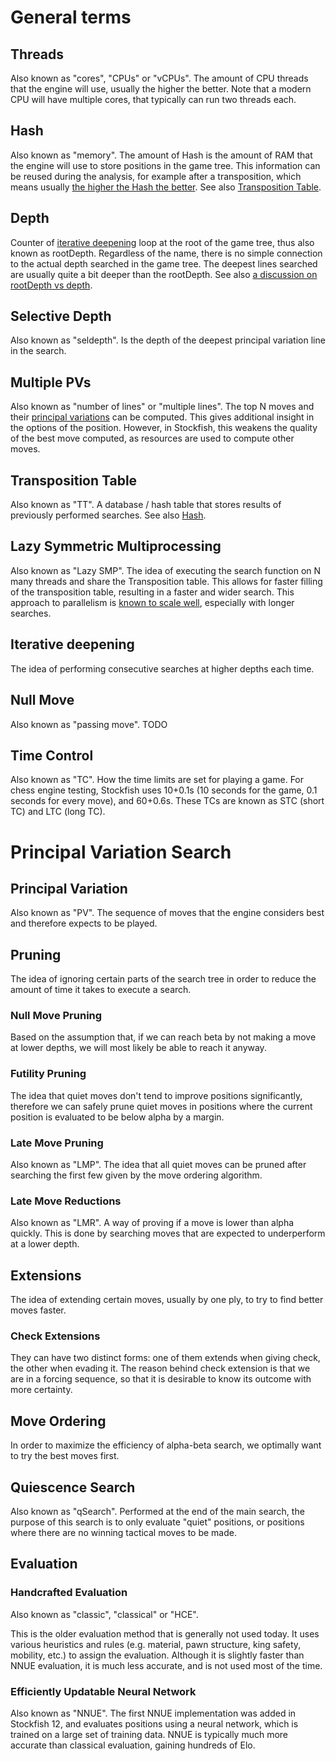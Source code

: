 # General terms

## Threads

Also known as "cores", "CPUs" or "vCPUs".
The amount of CPU threads that the engine will use, usually the higher the better.
Note that a modern CPU will have multiple cores, that typically can run two threads each.

## Hash

Also known as "memory".
The amount of Hash is the amount of RAM that the engine will use to store positions in the game tree.
This information can be reused during the analysis, for example after a transposition,
which means usually [the higher the Hash the better](Useful-data#elo-cost-of-small-hash). See also [Transposition Table](#transposition-table).

## Depth

Counter of [iterative deepening](#iterative-deepening) loop at the root of the game tree, thus also known as rootDepth. Regardless of the name, there is no simple connection to the actual depth searched in the game tree. The deepest lines searched are usually quite a bit deeper than the rootDepth. See also [a discussion on rootDepth vs depth](https://github.com/official-stockfish/Stockfish/discussions/3888).

## Selective Depth

Also known as "seldepth".
Is the depth of the deepest principal variation line in the search.

## Multiple PVs

Also known as "number of lines" or "multiple lines".
The top N moves and their [principal variations](#principal-variation) can be computed. This gives additional insight in the options of the position. However, in Stockfish, this weakens the quality of the best move computed, as resources are used to compute other moves.

## Transposition Table

Also known as "TT".
A database / hash table that stores results of previously performed searches. See also [Hash](#hash).

## Lazy Symmetric Multiprocessing

Also known as "Lazy SMP".
The idea of executing the search function on N many threads and share the Transposition table. This allows for faster filling of the transposition table, resulting in a faster and wider search.
This approach to parallelism is [known to scale well](Useful-data#threading-efficiency-and-elo-gain), especially with longer searches.

## Iterative deepening

The idea of performing consecutive searches at higher depths each time.

## Null Move

Also known as "passing move". TODO

## Time Control

Also known as "TC". How the time limits are set for playing a game. For chess engine testing, Stockfish uses 10+0.1s (10 seconds for the game, 0.1 seconds for every move), and 60+0.6s. These TCs are known as STC (short TC) and LTC (long TC).

# Principal Variation Search

## Principal Variation

Also known as "PV".
The sequence of moves that the engine considers best and therefore expects to be played.

## Pruning

The idea of ignoring certain parts of the search tree in order to reduce the amount of time it takes to execute a search.

### Null Move Pruning

Based on the assumption that, if we can reach beta by not making a move at lower depths, we will most likely be able to reach it anyway.

### Futility Pruning

The idea that quiet moves don't tend to improve positions significantly, therefore we can safely prune quiet moves in positions where the current position is evaluated to be below alpha by a margin.

### Late Move Pruning

Also known as "LMP".
The idea that all quiet moves can be pruned after searching the first few given by the move ordering algorithm.

### Late Move Reductions

Also known as "LMR".
A way of proving if a move is lower than alpha quickly. This is done by searching moves that are expected to underperform at a lower depth.

## Extensions

The idea of extending certain moves, usually by one ply, to try to find better moves faster.

### Check Extensions

They can have two distinct forms: one of them extends when giving check, the other when evading it. The reason behind check extension is that we are in a forcing sequence, so that it is desirable to know its outcome with more certainty.

## Move Ordering

In order to maximize the efficiency of alpha-beta search, we optimally want to try the best moves first.

## Quiescence Search

Also known as "qSearch".
Performed at the end of the main search, the purpose of this search is to only evaluate "quiet" positions, or positions where there are no winning tactical moves to be made.

## Evaluation

### Handcrafted Evaluation

Also known as "classic", "classical" or "HCE".

This is the older evaluation method that is generally not used today. It uses various heuristics and rules (e.g. material, pawn structure, king safety, mobility, etc.) to assign the evaluation. Although it is slightly faster than NNUE evaluation, it is much less accurate, and is not used most of the time.

### Efficiently Updatable Neural Network

Also known as "NNUE". The first NNUE implementation was added in Stockfish 12, and evaluates positions using a neural network, which is trained on a large set of training data. NNUE is typically much more accurate than classical evaluation, gaining hundreds of Elo.

